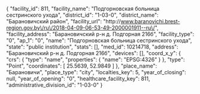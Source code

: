 {
    "facility_id": 811,
    "facility_name": "Подгорновская больница сестринского ухода",
    "district_id": "1-03-0",
    "district_name": "Барановичский район",
    "facility_url": "http:\/\/www.baranovichi.brest-region.gov.by\/ru\/2018-04-09-06-53-49-2000001911--ru\/",
    "facility_address": "Барановичский р-н д. Подгорная 216б",
    "facility_type": "0",
    "ap_1": "0",
    "name": "Подгорновская больница сестринского ухода",
    "state": "public institution",
    "stats": [],
    "med_id": 10214718,
    "address": "Барановичский р-н д. Подгорная 216б",
    "devices": [],
    "coord_x_y": {
        "crs": {
            "type": "name",
            "properties": {
                "name": "EPSG:4326"
            }
        },
        "type": "Point",
        "coordinates": [
            25.5639,
            52.9849
        ]
    },
    "place_name": "Барановичи",
    "place_type": "city",
    "localties_key": 5,
    "year_of_closing": null,
    "year_of_opening": "0",
    "healthcare_facility_key": 811,
    "administrative_division_id": "1-03-0"
}